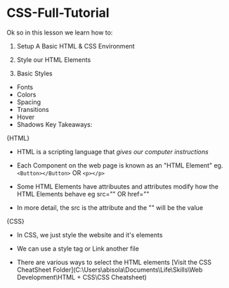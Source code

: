 # CSS-Full-Tutorial

Ok so in this lesson we learn how to:

1) Setup A Basic HTML & CSS Environment

2) Style our HTML Elements

3) Basic Styles

- Fonts
- Colors
- Spacing
- Transitions
- Hover
- Shadows
Key Takeaways:

{HTML}

- HTML is a scripting language that *gives our computer instructions*

- Each Component on the web page is known as an "HTML Element" eg.
  `<Button></Button>`
  OR
  `<p></p>`

- Some HTML Elements have attribuutes and attributes modify how the HTML Elements behave eg src="" OR href=""
- In more detail, the src is the attribute and the "" will be the value

{CSS}

- In CSS, we just style the website and it's elements

- We can use a style tag or Link another file

- There are various ways to select the HTML elements [Visit the CSS CheatSheet Folder](C:\Users\abisola\Documents\Life\Skills\Web Development\HTML + CSS\CSS Cheatsheet)
